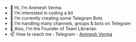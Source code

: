 - 👋 Hi, I’m Animesh Verma
- 👀 I’m interested in coding a bit
- 🌱 I’m currently creating some Telegram Bots
- 💞️ I’m handling many channels, groups & bots on Telegram
- 💞️ Also, I'm the Founder of Team Librarian
- 📫 How to reach me : Telegram - [Animesh Verma](https://t.me/AniMesH941)

